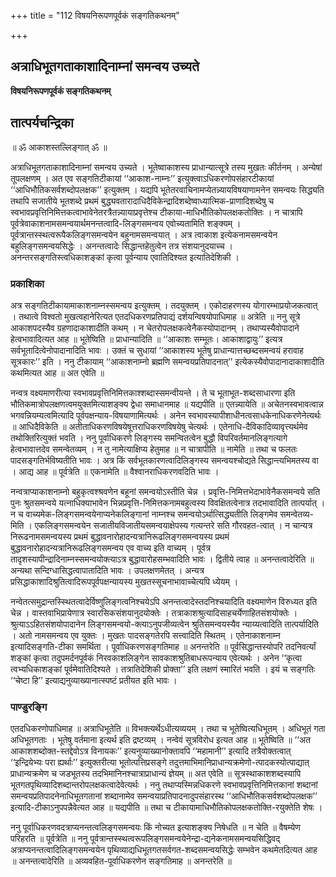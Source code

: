 +++
title = "112 विषयनिरूपणपूर्वकं सङ्गतिकथनम्"

+++


## अत्राधिभूतगताकाशादिनाम्नां समन्वय उच्यते

**विषयनिरूपणपूर्वकं सङ्गतिकथनम्**

## **तात्पर्यचन्द्रिका**

॥ ॐ आकाशस्तल्लिङ्गात् ॐ ॥

अत्राधिभूतगताकाशादिनाम्नां समन्वय उच्यते । भूतेष्वाकाशस्य प्राधान्यात्सूत्रे तस्य मुखतः कीर्तनम् । अन्येषां तूपलक्षणम् । अत एव सङ्गतिटीकायां ‘‘आकाश-नाम्नः’’ इत्युक्त्वाऽधिकरणोपसंहारटीकायां ‘‘आधिभौतिकसर्वशब्दोपलक्षक’’ इत्युक्तम् । यद्यपि भूतेतरवाचिनामप्येतन्न्यायविषयाणामनेन समन्वयः सिद्ध्यति तथापि सजातीये भूतशब्दे प्रथमं बुद्ध्यवतारादाधिदैविकेन्द्रादिशब्देष्वाध्यात्मिक-प्राणादिशब्देषु च स्वभावप्रवृत्तिनिमित्तकत्वाभावेनेतरत्रैतन्न्यायाप्रवृत्तेश्च टीकाया-माधिभौतिकोपलक्षकतोक्तिः । न चात्रापि पूर्वत्रेवाकाशनामसमन्वयार्थमनन्तत्वादि-लिङ्गसमन्वय एवोच्यतामिति शङ्क्यम् । पूर्वत्रान्तस्स्थत्वरूपैकलिङ्गसमन्वयेन बहुनामसमन्वयात् । अत्र त्वाकाश इत्येकनामसमन्वयेन बहुलिङ्गसमन्वयसिद्धेः । अनन्तत्वादेः सिद्धान्तहेतुत्वेन तत्र संशयानुदयाच्च । अनन्तरसङ्गतिस्त्वधिकाशङ्कां कृत्वा पूर्वन्याय एवातिदिश्यत इत्यातिदेशिकी ।

### **प्रकाशिका**

अत्र सङ्गतिटीकायामाकाशनाम्नस्समन्वय इत्युक्तम् । तदयुक्तम् । एकोदाहरणस्य योगारम्भाप्रयोजकत्वात् । तथात्वे विश्वतो मुखत्वहानेरित्यत एतदधिकरणप्रतिपाद्यं दर्शयन्विषयोपाधिमाह ॥ अत्रेति ॥ ननु सूत्रे आकाशपदस्यैव ग्रहणादाकाशादीति कथम् । न चेतरोपलक्षकत्वेनैकस्योपादानम् । तथाप्यस्यैवोपादाने हेत्वभावादित्यत आह ॥ भूतेष्विति ॥ प्राधान्यादिति ॥ ‘‘आकाशः सम्भूतः। आकाशाद्वायुः’’ इत्यत्र सर्वभूतादित्वेनोपादानादिति भावः । उक्तं च सुधायां ‘‘आकाशस्य भूतेषु प्राधान्यात्तच्छब्दसमन्वयं हरावाह सूत्रकारः’’ इति । ननु टीकायाम् ‘‘आकाशनाम्नो ब्रह्मणि समन्वयप्रतिपादनात्’’ इत्येकस्यैवोपादानादाकाशादीति कथमित्यत आह ॥ अत एवेति ॥

नन्वत्र वक्ष्यमाणरीत्या स्वभावप्रवृत्तिनिमित्तकाश्शब्दास्समन्वीयन्ते । ते च भूताभूत-शब्दसाधारणा इति भौतिकमात्रोपलक्षणत्वमयुक्तमित्याशङ्क्य द्वेधा समाधानमाह ॥ यद्यपीति ॥ एतन्न्यायेति ॥ अचेतनस्वभावत्वान्न भगवन्नियम्यत्वमित्यादि पूर्वपक्षन्याय-विषयाणामित्यर्थः । अनेन स्वभावस्यापीशाधीनत्वसाधकेनाधिकरणेनेत्यर्थः ॥ आधिदैविकेति ॥ अतीताधिकरणविषयेषूत्तराधिकरणविषयेषु चेत्यर्थः । एतेनाधि-दैविकादिव्यावृत्त्यर्थमेव तथोक्तिरित्युक्तं भवति । ननु पूर्वाधिकरणे लिङ्गस्य समन्वितत्वेन बुद्धौ विपरिवर्तमानलिङ्गत्यागे हेत्वभावात्तदेव समन्वेतव्यम् । न तु नामेत्याक्षिप्य हेतुमाह ॥ न चात्रापीति ॥ नामेति ॥ तथा च फलतः पादसङ्गतिर्भविष्यतीति भावः । अत्र किं सर्वभूतकारणत्वादिलिङ्गस्य समन्वयश्चोद्यते सिद्धान्त्यभिमतस्य वा । आद्य आह ॥ पूर्वत्रेति ॥ एकनामेति ॥ वैश्वानराधिकरणवदिति भावः ।

नन्वत्राप्याकाशनाम्नो बहुकृत्वश्श्रवणेन बहूनां समन्वयोऽस्तीति चेन्न । प्रवृत्ति-निमित्तभेदाभावेनैकसमन्वये सति पुनः श्रुतसमन्वये यत्नाधिक्याभावेन भिन्नप्रवृत्ति-निमित्तकनामबहुत्वस्य विवक्षितत्वेनात्र तदभावादिति तात्पर्यात् । न च वाच्यमेक-लिङ्गसमन्वयेनाप्यनेकलिङ्गानां नाम्नश्च समन्वयोऽर्थात्सिद्ध्यतीति लिङ्गमेव समन्वेतव्य-मिति । एकलिङ्गसमन्वयेन सजातीयविजातीयसमन्वयाक्षेपस्य गत्यन्तरे सति गौरवहत-त्वात् । न चान्यत्र निरूढनामसमन्वयस्य प्रथमं बुद्धावनारोहादन्यत्रानिरूढलिङ्गसमन्वयस्य प्रथमं बुद्धावनारोहादन्यत्रानिरूढलिङ्गसमन्वय एव वाच्य इति वाच्यम् । पूर्वत्र तादृशस्यापीन्द्रादिनाम्नस्समन्वयोक्त्याऽत्र बुद्धावारोहसम्भवादिति भावः । द्वितीये त्वाह ॥ अनन्तत्वादेरिति ॥ अन्यथा सन्दिग्धासिद्धत्वापातादिति भावः । उपलक्षणमेतत् । अन्यत्र प्रसिद्धाकाशादिश्रुतित्वादिरूपपूर्वपक्षन्यायस्य मुखतस्सूचनाभावाच्चेत्यपि ध्येयम् ।

नन्वेतत्समुद्रान्तस्स्थितत्वादेर्विष्णुलिङ्गत्वनिश्चयेऽपि अनन्तत्वादेस्तदनिश्चयादिति वक्ष्यमाणेन विरुध्यत इति चेन्न । वास्तवाभिप्रायेणात्र स्वारसिकसंशयानुदयोक्तेः । तत्राकाशश्रुत्यादिसाहचर्येणाहितसंशयोक्तेः । श्रुत्याऽऽहितसंशयोपादानेन लिङ्गसमन्वयो-क्त्याऽनुपजीव्यत्वेन श्रुतिसमन्वयस्यैव न्याय्यत्वादिति तात्पर्यादिति । अतो नामसमन्वय एव युक्तः । मुखतः पादसङ्गतेरपि सत्त्वादिति स्थितम् । एतेनाकाशनाम्न इत्यादिसङ्गति-टीका समर्थिता । पूर्वाधिकरणसङ्गतिमाह ॥ अनन्तरेति ॥ पूर्वसिद्धान्तस्योपरि तदनिवर्त्यां शङ्कां कृत्वा तदुपमर्दनपूर्वकं निरवकाशलिङ्गेन सावकाशश्रुतिबाधरूपन्याय एवेत्यर्थः । अनेन ‘‘कृत्वा त्वभ्यधिकाशङ्कां पूर्वमेवातिदिश्यते । तत्रातिदेशिकी प्रोक्ता’’ इति लक्षणं स्मारितं भवति । इयं च सङ्गतिः ‘‘चेष्टा हि’’ इत्याद्यनुव्याख्यानात्स्पष्टं प्रतीयत इति भावः ।

### **पाण्डुरङ्गि**

एतदधिकरणोपाधिमाह ॥ अत्राधिभूतेति ॥ विभक्त्यर्थेऽधीत्यव्ययम् । तथा च भूतेष्वित्यधिभूतम् । अधिभूतं गता अधिभूतगताः । भूतेषु वर्तमाना इत्यर्थ इति द्रष्टव्यम् । नन्वेवं सूत्रविरोध इत्यत आह ॥ भूतेष्विति ॥ ‘‘अत आकाशशब्दोक्त-स्तद्देवोऽत्र विनायकः’’ इत्यनुव्याख्यानोक्तावपि ‘‘महामानी’’ इत्यादि तत्रैवोक्तत्वात् ‘‘इन्द्रियेभ्यः परा ह्यर्थाः’’ इत्युक्तरीत्या भूतोत्पत्तिप्रसङ्गे तदुत्तमाभिमानिप्राधान्यक्रमेणो-त्पादकस्योत्पाद्यात् प्राधान्यक्रमेण च जडभूतस्य तदभिमानिनश्चात्राप्राधान्यं ज्ञेयम् ॥ अत एवेति ॥ सूत्रस्थाकाशशब्दस्यापि भूतगतपृथिव्यादिशब्दान्तरोपलक्षकत्वादेवेत्यर्थः । ननु तथाप्यस्मिन्नधिकरणे स्वभावप्रवृत्तिनिमित्तकानां शब्दानां समन्वयप्रतिपादनेनाधिभूतगतानां शब्दानामेव समन्वयाप्रतिपादनादुपसंहारस्थ ‘‘आधिभौतिकसर्वशब्दोपलक्षक’’ इत्यादि-टीकाऽनुपपन्नैवेत्यत आह ॥ यद्यपीति ॥ तथा च टीकायामाधिभौतिकोपलक्षकतोक्ति-रयुक्तेति शेषः ।

ननु पूर्वाधिकरणवदत्राप्यनन्तत्वलिङ्गसमन्वयः किं नोच्यत इत्याशङ्क्य निषेधति ॥ न चेति ॥ वैषम्येण परिहरति ॥ पूर्वत्रेति ॥ ननु पूर्वत्रान्तस्स्थत्वरूपलिङ्गसमन्वयेनेन्द्रा-द्यनेकनामसमन्वयसिद्धिवद् अत्राप्यनन्तत्वादिलिङ्गसमन्वयेन पृथिव्याद्यधिभूतगतसर्वगत-शब्दसमन्वयसिद्धेः सम्भवेन कथमेतदित्यत आह ॥ अनन्तत्वादेरिति ॥ अव्यवहित-पूर्वाधिकरणेन सङ्गतिमाह ॥ अनन्तरेति ॥

